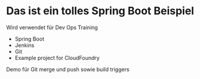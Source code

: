 # Das ist ein tolles Spring Boot Beispiel

Wird verwendet für Dev Ops Training
- Spring Boot
- Jenkins
- Git
- Example project for CloudFoundry

Demo für Git merge und push sowie build triggers
